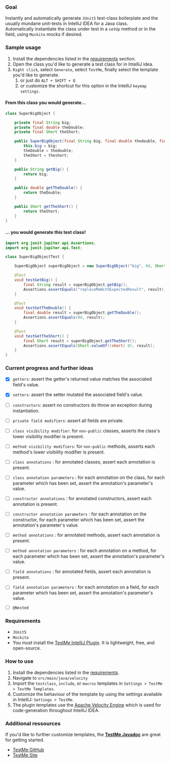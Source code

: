 ### Goal

Instantly and automatically generate `JUnit5` test-class boilerplate and the usually mundane unit-tests in IntelliJ 
IDEA for a Java class.  
Automatically instantiate the class under test in a `setUp` method or in the field, using `Mockito` mocks if desired.


### Sample usage
1. Install the dependencies listed in the [requirements](#requirements) section.
1. Open the class you'd like to generate a test class for in IntelliJ idea.
1. `Right click`, select `Generate`, select `TestMe`, finally select the template you'd like to generate.
   1. or just do `ALT + SHIFT + Q`
   1. or customize the shortcut for this option in the IntelliJ `keymap settings`.

#### From this class you would generate...
```java
class SuperBigObject {

	private final String big;
	private final double theDouble;
	private final Short theShort;

	public SuperBigObject(final String big, final double thedouble, final Short theshort) {
		this.big = big;
		theDouble = thedouble;
		theShort = theshort;
	}

	public String getBig() {
		return big;
	}

	public double getTheDouble() {
		return theDouble;
	}

	public Short getTheShort() {
		return theShort;
	}
}

```

#### ... you would generate this test class!
```java
import org.junit.jupiter.api.Assertions;
import org.junit.jupiter.api.Test;

class SuperBigObjectTest {

    SuperBigObject superBigObject = new SuperBigObject("big", 0d, Short.valueOf((short) 0));

    @Test
    void testGetBig() {
        final String result = superBigObject.getBig();
        Assertions.assertEquals("replaceMeWithExpectedResult", result);
    }

    @Test
    void testGetTheDouble() {
        final double result = superBigObject.getTheDouble();
        Assertions.assertEquals(0d, result);
    }

    @Test
    void testGetTheShort() {
        final Short result = superBigObject.getTheShort();
        Assertions.assertEquals(Short.valueOf((short) 0), result);
    }
}

```
### Current progress and further ideas

- [x] `getters`: assert the getter's returned value matches the associated field's value.
- [x] `setters`: assert the setter mutated the associated field's value.
- [ ] `constructors`: assert no constructors do throw an exception during instantiation.
- [ ] `private field modifiers`: assert all fields are private.
- [ ] `class visibility modifier`: for `non-public` classes, asserts the class's lower visibility modifier is 
  present.
- [ ] `method visibility modifiers`: for `non-public` methods, asserts each method's lower visibility modifier is
  present.
- [ ] `class annotations` : for annotated classes, assert each annotation is present.
- [ ] `class annotation parameters` : for each annotation on the class, for each parameter which has been set, 
  assert the annotation's parameter's value.
- [ ] `constructor annotations` : for annotated constructors, assert each annotation is present.
- [ ] `constructor annotation parameters` : for each annotation on the constructor, for each parameter which has been set,
  assert the annotation's parameter's value.
- [ ] `method annotations` : for annotated methods, assert each annotation is present.
- [ ] `method annotation parameters` : for each annotation on a method, for each parameter which has been set,
  assert the annotation's parameter's value.
- [ ] `field annotations` : for annotated fields, assert each annotation is present.
- [ ] `field annotation parameters` : for each annotation on a field, for each parameter which has been set,
  assert the annotation's parameter's value.

- [ ] `@Nested`

### Requirements
- `JUnit5`
- `Mockito`
- You must install the [TestMe IntelliJ Plugin](https://plugins.jetbrains.com/plugin/9471-testme). It is lightweight, 
  free, and open-source.

### How to use

1. Install the dependencies listed in the [requirements](#requirements).
1. Navigate to `src/main/java/velocity`
1. Import the `testclass`, `include`, or `macros` templates in `Settings > TestMe > TestMe Templates`.
1. Customize the behaviour of the template by using the settings available in IntelliJ: `Settings > TestMe`.
1. The plugin templates use the [Apache Velocity Engine](https://velocity.apache.org/) which is used for code-generation
   throughout IntelliJ IDEA.

### Additional ressources

If you'd like to further customize templates, the [**TestMe Javadoc**](https://weirddev.com/testme/javadoc/index.html)
are great for
getting started.

- [TestMe GitHub](https://github.com/wrdv/testme-idea)
- [TestMe Site](https://weirddev.com/testme/)
